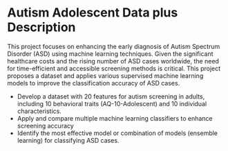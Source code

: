 # Autism Adolescent Data plus Description

This project focuses on enhancing the early diagnosis of Autism Spectrum Disorder (ASD) using machine learning techniques. Given the significant healthcare costs and the rising number of ASD cases worldwide, the need for time-efficient and accessible screening methods is critical. This project proposes a dataset and applies various supervised machine learning models to improve the classification accuracy of ASD cases.

* Develop a dataset with 20 features for autism screening in adults, including 10 behavioral traits (AQ-10-Adolescent) and 10 individual characteristics.
* Apply and compare multiple machine learning classifiers to enhance screening accuracy
* Identify the most effective model or combination of models (ensemble learning) for classifying ASD cases.

